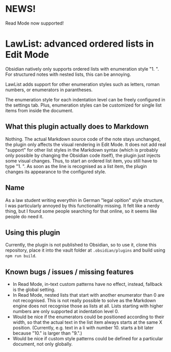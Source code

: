 # NEWS!

Read Mode now supported!

# LawList: advanced ordered lists in Edit Mode

Obsidian natively only supports ordered lists with enumeration style "1. ".
For structured notes with nested lists, this can be annoying.

LawList adds support for other enumeration styles such as letters, roman numbers,
or enumerators in parantheses.

The enumeration style for each indentation level
can be freely configured in the settings tab. Plus, enumeration styles can be
customized for single list items from inside the document.

## What this plugin actually does to Markdown

Nothing. The actual Markdown source code of the note stays unchanged, the plugin only
affects the visual rendering in Edit Mode. It does not add real "support" for
other list styles in the Markdown syntax (which is probably only possible by changing
the Obsidian code itself), the plugin just injects some visual changes. Thus, to start
an ordered list item, you still have to type "1. ". As soon as the line is recognised
as a list item, the plugin changes its appearance to the configured style.

## Name

As a law student writing everythin in German "legal opition" style structure, I was
particularly annoyed by this functionality missing. It felt like a nerdy thing, but
I found some people searching for that online, so it seems like people do need it.

## Using this plugin

Currently, the plugin is not published to Obsidian, so to use it, clone this repository,
place it into the vault folder at `.obsidian/plugins` and build using `npm run build`.

## Known bugs / issues / missing features

- In Read Mode, in-text custom patterns have no effect, instead, fallback is the global
setting.
- In Read Mode, nested lists that start with another enumerator than 0 are not recognised.
This is not really possible to solve as the Markdown engine does not recognise those as lists
at all. Lists starting with higher numbers are only supported at indentation level 0.
- Would be nice if the enumerators could be positioned according to their width, so that
the actual text in the list item always starts at the same X position. (Currently, e.g. 
text in a li with number 10. starts a bit later because "10." is larger than "9.".)
- Would be nice if custom style patterns could be defined for a particular document, not only
globally.
